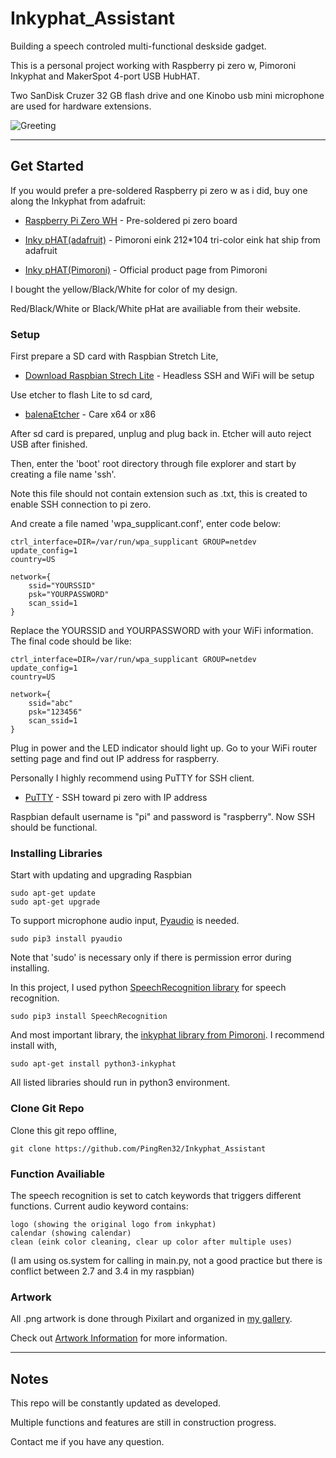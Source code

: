 # Inkyphat_Assistant

Building a speech controled multi-functional deskside gadget.

This is a personal project working with Raspberry pi zero w, Pimoroni Inkyphat and MakerSpot 4-port USB HubHAT.

Two SanDisk Cruzer 32 GB flash drive and one Kinobo usb mini microphone are used for hardware extensions.

![Greeting](../master/test_images/ShibaInu_startup.jpg)

---
## Get Started

If you would prefer a pre-soldered Raspberry pi zero w as i did, buy one along the Inkyphat from adafruit:

* [Raspberry Pi Zero WH](https://www.adafruit.com/product/3708) - Pre-soldered pi zero board

* [Inky pHAT(adafruit)](https://www.adafruit.com/product/3933) - Pimoroni eink 212*104 tri-color eink hat ship from adafruit

* [Inky pHAT(Pimoroni)](https://shop.pimoroni.com/products/inky-phat) - Official product page from Pimoroni

I bought the yellow/Black/White for color of my design. 

Red/Black/White or Black/White pHat are availiable from their website.

### Setup

First prepare a SD card with Raspbian Stretch Lite,

* [Download Raspbian Strech Lite](https://www.raspberrypi.org/downloads/raspbian/) - Headless SSH and WiFi will be setup

Use etcher to flash Lite to sd card,

* [balenaEtcher](https://www.balena.io/etcher/) - Care x64 or x86


After sd card is prepared, unplug and plug back in. Etcher will auto reject USB after finished.

Then, enter the 'boot' root directory through file explorer and start by creating a file name 'ssh'.

Note this file should not contain extension such as .txt, this is created to enable SSH connection to pi zero.

And create a file named 'wpa_supplicant.conf', enter code below:

```
ctrl_interface=DIR=/var/run/wpa_supplicant GROUP=netdev
update_config=1
country=US
 
network={
    ssid="YOURSSID"
    psk="YOURPASSWORD"
    scan_ssid=1
}
```

Replace the YOURSSID and YOURPASSWORD with your WiFi information. The final code should be like:

```
ctrl_interface=DIR=/var/run/wpa_supplicant GROUP=netdev
update_config=1
country=US
 
network={
    ssid="abc"
    psk="123456"
    scan_ssid=1
}
```

Plug in power and the LED indicator should light up. Go to your WiFi router setting page and find out IP address for raspberry.

Personally I highly recommend using PuTTY for SSH client.

* [PuTTY](https://www.putty.org/) - SSH toward pi zero with IP address

Raspbian default username is "pi" and password is "raspberry". Now SSH should be functional.


### Installing Libraries

Start with updating and upgrading Raspbian


```
sudo apt-get update
sudo apt-get upgrade
```

To support microphone audio input, [Pyaudio](https://people.csail.mit.edu/hubert/pyaudio/) is needed.

```
sudo pip3 install pyaudio
```

Note that 'sudo' is necessary only if there is permission error during installing.


In this project, I used python [SpeechRecognition library](https://github.com/realpython/python-speech-recognition) for speech recognition.

```
sudo pip3 install SpeechRecognition
```

And most important library, the [inkyphat library from Pimoroni](https://github.com/pimoroni/inky-phat). I recommend install with,

```
sudo apt-get install python3-inkyphat
```

All listed libraries should run in python3 environment.

### Clone Git Repo

Clone this git repo offline,

```
git clone https://github.com/PingRen32/Inkyphat_Assistant
```

### Function Availiable

The speech recognition is set to catch keywords that triggers different functions. Current audio keyword contains:

```
logo (showing the original logo from inkyphat)
calendar (showing calendar)
clean (eink color cleaning, clear up color after multiple uses)
```

(I am using os.system for calling in main.py, not a good practice but there is conflict between 2.7 and 3.4 in my raspbian)

### Artwork

All .png artwork is done through Pixilart and organized in [my gallery](https://www.pixilart.com/pingrenworkhard/gallery).

Check out [Artwork Information](https://github.com/PingRen32/Inkyphat_Assistant/blob/master/resources/ShibaInu_resources/ARTWORK.md) for more information.

---
## Notes

This repo will be constantly updated as developed.

Multiple functions and features are still in construction progress.

Contact me if you have any question.
